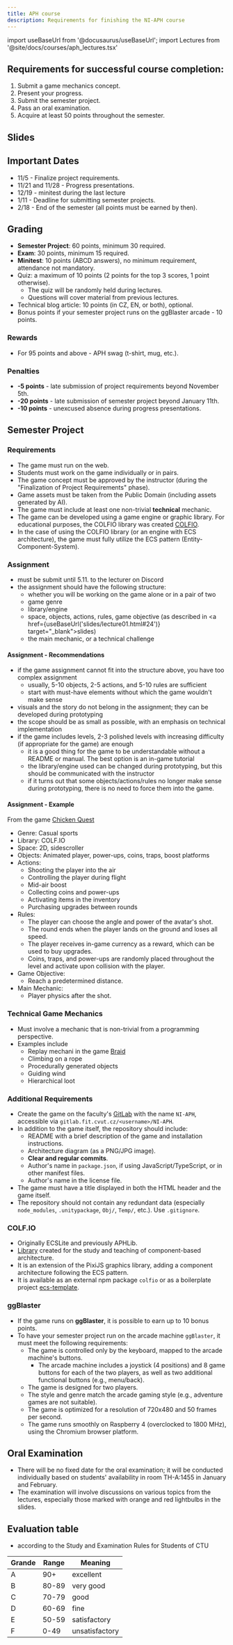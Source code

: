 ```yaml
---
title: APH course
description: Requirements for finishing the NI-APH course
---
```


import useBaseUrl from '@docusaurus/useBaseUrl';
import Lectures from '@site/docs/courses/aph_lectures.tsx'


## Requirements for successful course completion:
1. Submit a game mechanics concept.
2. Present your progress.
3. Submit the semester project.
4. Pass an oral examination.
5. Acquire at least 50 points throughout the semester.

## Slides
<Lectures />

## Important Dates
- 11/5 - Finalize project requirements.
- 11/21 and 11/28 - Progress presentations.
- 12/19 - minitest during the last lecture
- 1/11 - Deadline for submitting semester projects.
- 2/18 - End of the semester (all points must be earned by then).

## Grading
- **Semester Project**: 60 points, minimum 30 required.
- **Exam**: 30 points, minimum 15 required.
- **Minitest**: 10 points (ABCD answers), no minimum requirement, attendance not mandatory.
- Quiz: a maximum of 10 points (2 points for the top 3 scores, 1 point otherwise).
  - The quiz will be randomly held during lectures.
  - Questions will cover material from previous lectures.
- Technical blog article: 10 points (in CZ, EN, or both), optional.
- Bonus points if your semester project runs on the ggBlaster arcade - 10 points.

### Rewards
- For 95 points and above - APH swag (t-shirt, mug, etc.).

### Penalties
- **-5 points** - late submission of project requirements beyond November 5th.
- **-20 points** - late submission of semester project beyond January 11th.
- **-10 points** - unexcused absence during progress presentations.

## Semester Project
### Requirements
- The game must run on the web.
- Students must work on the game individually or in pairs.
- The game concept must be approved by the instructor (during the "Finalization of Project Requirements" phase).
- Game assets must be taken from the Public Domain (including assets generated by AI).
- The game must include at least one non-trivial **technical** mechanic.
- The game can be developed using a game engine or graphic library. For educational purposes, the COLFIO library was created [COLFIO](https://colf.io/).
- In the case of using the COLFIO library (or an engine with ECS architecture), the game must fully utilize the ECS pattern (Entity-Component-System).

### Assignment
- must be submit until 5.11. to the lecturer on Discord
- the assignment should have the following structure:
  - whether you will be working on the game alone or in a pair of two
  - game genre
  - library/engine
  - space, objects, actions, rules, game objective (as described in <a href={useBaseUrl('slides/lecture01.html#24')} target="_blank">slides</a>)
  - the main mechanic, or a technical challenge

#### Assignment - Recommendations
- if the game assignment cannot fit into the structure above, you have too complex assignment
  - usually, 5-10 objects, 2-5 actions, and 5-10 rules are sufficient
  - start with must-have elements without which the game wouldn't make sense
- visuals and the story do not belong in the assignment; they can be developed during prototyping
- the scope should be as small as possible, with an emphasis on technical implementation
- if the game includes levels, 2-3 polished levels with increasing difficulty (if appropriate for the game) are enough
  - it is a good thing for the game to be understandable without a README or manual. The best option is an in-game tutorial
  - the library/engine used can be changed during prototyping, but this should be communicated with the instructor
  - if it turns out that some objects/actions/rules no longer make sense during prototyping, there is no need to force them into the game.

#### Assignment - Example
From the game [Chicken Quest](https://gallery.aphgames.io/2021/chickenquest/)
- Genre: Casual sports
- Library: COLF.IO
- Space: 2D, sidescroller
- Objects: Animated player, power-ups, coins, traps, boost platforms
- Actions:
  - Shooting the player into the air
  - Controlling the player during flight
  - Mid-air boost
  - Collecting coins and power-ups
  - Activating items in the inventory
  - Purchasing upgrades between rounds
- Rules:
  - The player can choose the angle and power of the avatar's shot.
  - The round ends when the player lands on the ground and loses all speed.
  - The player receives in-game currency as a reward, which can be used to buy upgrades.
  - Coins, traps, and power-ups are randomly placed throughout the level and activate upon collision with the player.
- Game Objective:
  - Reach a predetermined distance.
- Main Mechanic:
  - Player physics after the shot.

### Technical Game Mechanics
- Must involve a mechanic that is non-trivial from a programming perspective.
- Examples include
  - Replay mechani in the game [Braid](https://store.steampowered.com/app/26800/Braid/)
  - Climbing on a rope
  - Procedurally generated objects
  - Guiding wind
  - Hierarchical loot


### Additional Requirements
- Create the game on the faculty's [GitLab](https://gitlab.fit.cvut.cz) with the name `NI-APH`, accessible via `gitlab.fit.cvut.cz/<username>/NI-APH`.
- In addition to the game itself, the repository should include:
  - README with a brief description of the game and installation instructions.
  - Architecture diagram (as a PNG/JPG image).
  - **Clear and regular commits**.
  - Author's name in `package.json`, if using JavaScript/TypeScript, or in other manifest files.
  - Author's name in the license file.
- The game must have a title displayed in both the HTML header and the game itself.
- The repository should not contain any redundant data (especially `node_modules`, `.unitypackage`, `Obj/`, `Temp/`, etc.). Use `.gitignore`.


### COLF.IO
- Originally ECSLite and previously APHLib.
- [Library](https://colf.io) created for the study and teaching of component-based architecture.
- It is an extension of the PixiJS graphics library, adding a component architecture following the ECS pattern.
- It is available as an external npm package `colfio` or as a boilerplate project [ecs-template](https://github.com/APHGames/ecs-template).

### ggBlaster
- If the game runs on **ggBlaster**, it is possible to earn up to 10 bonus points.
- To have your semester project run on the arcade machine `ggBlaster`, it must meet the following requirements:
  - The game is controlled only by the keyboard, mapped to the arcade machine's buttons.
    - The arcade machine includes a joystick (4 positions) and 8 game buttons for each of the two players, as well as two additional functional buttons (e.g., menu/back).
  - The game is designed for two players.
  - The style and genre match the arcade gaming style (e.g., adventure games are not suitable).
  - The game is optimized for a resolution of 720x480 and 50 frames per second.
  - The game runs smoothly on Raspberry 4 (overclocked to 1800 MHz), using the Chromium browser platform.

## Oral Examination
- There will be no fixed date for the oral examination; it will be conducted individually based on students' availability in room TH-A:1455 in January and February.
- The examination will involve discussions on various topics from the lectures, especially those marked with orange and red lightbulbs in the slides.

## Evaluation table
- according to the Study and Examination Rules for Students of CTU

| Grande | Range | Meaning |
| ------ | ------ | ------ |
| A | 90+ | excellent |
| B | 80-89 | very good |
| C | 70-79 | good |
| D | 60-69 | fine |
| E | 50-59 | satisfactory |
| F | 0-49 | unsatisfactory |